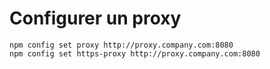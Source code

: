 # Configurer un proxy
```
npm config set proxy http://proxy.company.com:8080
npm config set https-proxy http://proxy.company.com:8080
```
